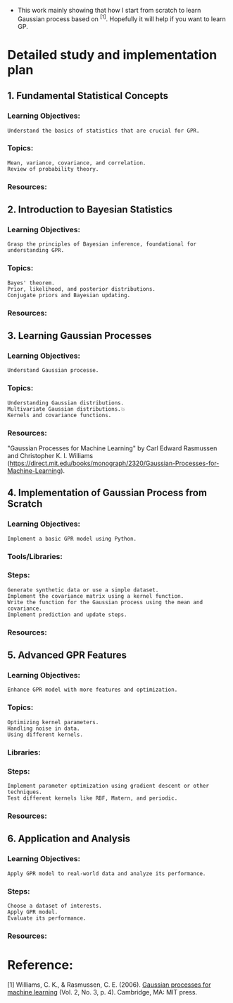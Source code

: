 - This work mainly showing that how I start from scratch to learn Gaussian process based on <sup>[1]</sup>. Hopefully it will help if you want to learn GP.

# Detailed study and implementation plan

## 1. **Fundamental Statistical Concepts**<br>
   ### Learning Objectives:<br>
   	Understand the basics of statistics that are crucial for GPR.
   
   ### Topics:
	Mean, variance, covariance, and correlation.
   	Review of probability theory.
	
   ### Resources:
   
## 2. Introduction to Bayesian Statistics<br>
   ### Learning Objectives:<br>
   	Grasp the principles of Bayesian inference, foundational for understanding GPR.
   
   ### Topics:
	Bayes' theorem.
   	Prior, likelihood, and posterior distributions.
   	Conjugate priors and Bayesian updating.
	
   ### Resources:
   
## 3. Learning Gaussian Processes<br>
   ### Learning Objectives:<br> 
   	Understand Gaussian processe.
   
   ### Topics:<br>
	Understanding Gaussian distributions.
   	Multivariate Gaussian distributions.💥
   	Kernels and covariance functions.
	
   ### Resources:<br>
   "Gaussian Processes for Machine Learning" by Carl Edward Rasmussen and Christopher K. I. Williams (https://direct.mit.edu/books/monograph/2320/Gaussian-Processes-for-Machine-Learning).
   
## 4. Implementation of Gaussian Process from Scratch<br>
   ### Learning Objectives:<br> 
   	Implement a basic GPR model using Python.
   
   ### Tools/Libraries:
   
   ### Steps:<br>
	Generate synthetic data or use a simple dataset.
   	Implement the covariance matrix using a kernel function.
  	Write the function for the Gaussian process using the mean and covariance.
   	Implement prediction and update steps.
	
   ### Resources:
   
## 5. Advanced GPR Features<br>
   ### Learning Objectives:<br> 
	Enhance GPR model with more features and optimization.
   
   ### Topics:<br>
	Optimizing kernel parameters.
   	Handling noise in data.
   	Using different kernels.
	
   ### Libraries:
   
   ### Steps:<br>
	Implement parameter optimization using gradient descent or other techniques.
   	Test different kernels like RBF, Matern, and periodic.
	
   ### Resources:<br>
   
## 6. Application and Analysis<br>
   ### Learning Objectives:<br>
   	Apply GPR model to real-world data and analyze its performance.
   
   ### Steps:<br>
	Choose a dataset of interests.
   	Apply GPR model.
   	Evaluate its performance.
   ### Resources:<br>


# Reference:<br>
[1]&nbsp;Williams, C. K., & Rasmussen, C. E. (2006). [Gaussian processes for machine learning](https://direct.mit.edu/books/monograph/2320/Gaussian-Processes-for-Machine-Learning) (Vol. 2, No. 3, p. 4). Cambridge, MA: MIT press.
